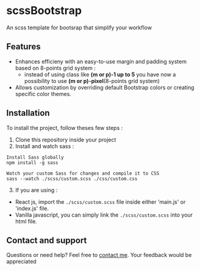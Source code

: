 # scssBootstrap
An scss template for bootsrap that simplify your workflow

## Features 

 - Enhances efficieny with an easy-to-use margin and padding system  based on 8-points grid system :
   - instead of using class like **(m or p)-1 up to 5** you have now a possibility to 
use **(m or p)-pixel**(8-points grid system)
 - Allows customization by overriding default Bootstrap colors or creating specific color themes.

## Installation
To install the project, follow theses few steps : 
1. Clone this repository inside your project
2. Install and watch sass : 
```
Install Sass globally
npm install -g sass

Watch your custom Sass for changes and compile it to CSS
sass --watch ./scss/custom.scss ./css/custom.css
```
3. If you are using : 
 - React js, import the `./scss/custom.scss` file inside either 'main.js' or 'index.js' file.
 - Vanilla javascript, you can simply link the `./scss/custom.scss` into your html file.

## Contact and support

Questions or need help? Feel free to [contact me](https://web.facebook.com/profile.php?id=100087957505977).
Your feedback would be appreciated
